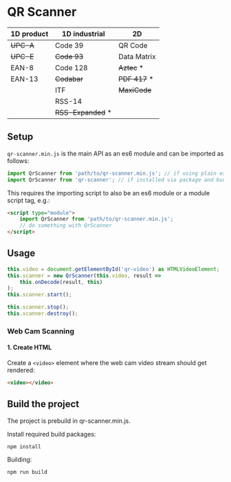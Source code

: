 # QR Scanner

| 1D product | 1D industrial       | 2D             |
| ---------- | ------------------- | -------------- |
| ~~UPC-A~~  | Code 39             | QR Code        |
| ~~UPC-E~~  | ~~Code 93~~         | Data Matrix    |
| EAN-8      | Code 128            | ~~Aztec~~ \*   |
| EAN-13     | ~~Codabar~~         | ~~PDF 417~~ \* |
|            | ITF                 | ~~MaxiCode~~   |
|            | RSS-14              |
|            | ~~RSS-Expanded~~ \* |

## Setup

`qr-scanner.min.js` is the main API as an es6 module and can be imported as follows:
```js
import QrScanner from 'path/to/qr-scanner.min.js'; // if using plain es6 import
import QrScanner from 'qr-scanner'; // if installed via package and bundling with webpack or rollup
```
This requires the importing script to also be an es6 module or a module script tag, e.g.:
```html
<script type="module">
    import QrScanner from 'path/to/qr-scanner.min.js';
    // do something with QrScanner
</script>
```

## Usage

```js   
this.video = document.getElementById('qr-video') as HTMLVideoElement;
this.scanner = new QrScanner(this.video, result => 
    this.onDecode(result, this)
);
this.scanner.start();

this.scanner.stop();
this.scanner.destroy();
```

### Web Cam Scanning

#### 1. Create HTML
Create a `<video>` element where the web cam video stream should get rendered: 
```html
<video></video>
```

## Build the project
The project is prebuild in qr-scanner.min.js.

Install required build packages:
```batch
npm install
```

Building:
```batch
npm run build
```

